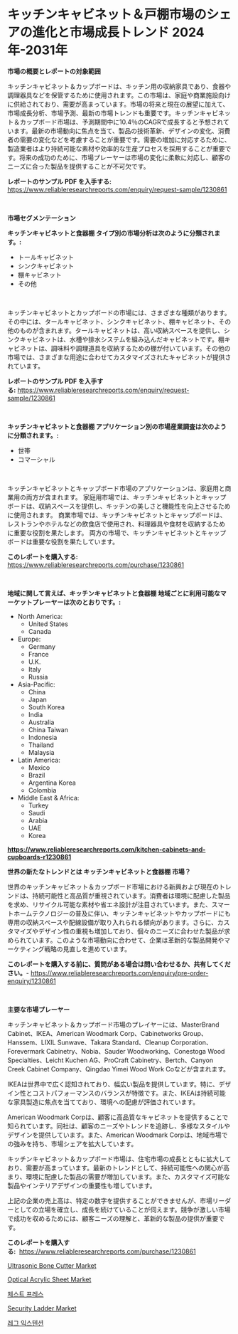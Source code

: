 <p><h1>キッチンキャビネット＆戸棚市場のシェアの進化と市場成長トレンド 2024年-2031年</h1></p><p><strong>市場の概要とレポートの対象範囲</strong></p>
<p><p>キッチンキャビネット＆カップボードは、キッチン用の収納家具であり、食器や調理器具などを保管するために使用されます。この市場は、家庭や商業施設向けに供給されており、需要が高まっています。市場の将来と現在の展望に加えて、市場成長分析、市場予測、最新の市場トレンドも重要です。キッチンキャビネット＆カップボード市場は、予測期間中に10.4％のCAGRで成長すると予想されています。最新の市場動向に焦点を当て、製品の技術革新、デザインの変化、消費者の需要の変化などを考慮することが重要です。需要の増加に対応するために、製造業者はより持続可能な素材や効率的な生産プロセスを採用することが重要です。将来の成功のために、市場プレーヤーは市場の変化に柔軟に対応し、顧客のニーズに合った製品を提供することが不可欠です。</p></p>
<p><strong>レポートのサンプル PDF を入手する:</strong> <a href="https://www.reliableresearchreports.com/enquiry/request-sample/1230861">https://www.reliableresearchreports.com/enquiry/request-sample/1230861</a></p>
<p>&nbsp;</p>
<p><strong>市場セグメンテーション</strong></p>
<p><strong>キッチンキャビネットと食器棚 タイプ別の市場分析は次のように分類されます。:</strong></p>
<p><ul><li>トールキャビネット</li><li>シンクキャビネット</li><li>棚キャビネット</li><li>その他</li></ul></p>
<p>&nbsp;</p>
<p><p>キッチンキャビネットとカップボードの市場には、さまざまな種類があります。その中には、タールキャビネット、シンクキャビネット、棚キャビネット、その他のものが含まれます。タールキャビネットは、高い収納スペースを提供し、シンクキャビネットは、水槽や排水システムを組み込んだキャビネットです。棚キャビネットは、調味料や調理道具を収納するための棚が付いています。その他の市場では、さまざまな用途に合わせてカスタマイズされたキャビネットが提供されています。</p></p>
<p><strong>レポートのサンプル PDF を入手する:</strong>&nbsp;<a href="https://www.reliableresearchreports.com/enquiry/request-sample/1230861">https://www.reliableresearchreports.com/enquiry/request-sample/1230861</a></p>
<p>&nbsp;</p>
<p><strong> キッチンキャビネットと食器棚 アプリケーション別の市場産業調査は次のように分類されます。:</strong></p>
<p><ul><li>世帯</li><li>コマーシャル</li></ul></p>
<p>&nbsp;</p>
<p><p>キッチンキャビネットとキャップボード市場のアプリケーションは、家庭用と商業用の両方が含まれます。 家庭用市場では、キッチンキャビネットとキャップボードは、収納スペースを提供し、キッチンの美しさと機能性を向上させるために使用されます。 商業市場では、キッチンキャビネットとキャップボードは、レストランやホテルなどの飲食店で使用され、料理器具や食材を収納するために重要な役割を果たします。 両方の市場で、キッチンキャビネットとキャップボードは重要な役割を果たしています。</p></p>
<p><strong>このレポートを購入する:</strong>&nbsp; <a href="https://www.reliableresearchreports.com/purchase/1230861">https://www.reliableresearchreports.com/purchase/1230861</a></p>
<p>&nbsp;</p>
<p><strong>地域に関して言えば、キッチンキャビネットと食器棚 地域ごとに利用可能なマーケットプレーヤーは次のとおりです。:</strong></p>
<p><ul>
    <li>
        North America:
        <ul>
            <li>United States</li>
            <li>Canada</li>
        </ul>
    </li>
    <li>
        Europe:
        <ul>
            <li>Germany</li>
            <li>France</li>
            <li>U.K.</li>
            <li>Italy</li>
            <li>Russia</li>
        </ul>
    </li>
    <li>
        Asia-Pacific:
        <ul>
            <li>China</li>
            <li>Japan</li>
            <li>South Korea</li>
            <li>India</li>
            <li>Australia</li>
            <li>China Taiwan</li>
            <li>Indonesia</li>
            <li>Thailand</li>
            <li>Malaysia</li>
        </ul>
    </li>
    <li>
        Latin America:
        <ul>
            <li>Mexico</li>
            <li>Brazil</li>
            <li>Argentina Korea</li>
            <li>Colombia</li>
        </ul>
    </li>
    <li>
        Middle East & Africa:
        <ul>
            <li>Turkey</li>
            <li>Saudi</li>
            <li>Arabia</li>
            <li>UAE</li>
            <li>Korea</li>
        </ul>
    </li>
    </ul></p>
<p><strong><a href="https://www.reliableresearchreports.com/kitchen-cabinets-and-cupboards-r1230861">https://www.reliableresearchreports.com/kitchen-cabinets-and-cupboards-r1230861</a></strong>&nbsp;</p>
<p><strong>世界の新たなトレンドとは キッチンキャビネットと食器棚 市場？</strong></p>
<p><p>世界のキッチンキャビネット＆カップボード市場における新興および現在のトレンドは、持続可能性と高品質が重視されています。消費者は環境に配慮した製品を求め、リサイクル可能な素材や省エネ設計が注目されています。また、スマートホームテクノロジーの普及に伴い、キッチンキャビネットやカップボードにも専用の収納スペースや配線設備が取り入れられる傾向があります。さらに、カスタマイズやデザイン性の重視も増加しており、個々のニーズに合わせた製品が求められています。このような市場動向に合わせて、企業は革新的な製品開発やマーケティング戦略の見直しを進めています。</p></p>
<p><strong>このレポートを購入する前に、質問がある場合は問い合わせるか、共有してください。</strong>- <a href="https://www.reliableresearchreports.com/enquiry/pre-order-enquiry/1230861">https://www.reliableresearchreports.com/enquiry/pre-order-enquiry/1230861</a></p>
<p>&nbsp;</p>
<p><strong>主要な市場プレーヤー</strong></p>
<p><p>キッチンキャビネット＆カップボード市場のプレイヤーには、MasterBrand Cabinet、IKEA、American Woodmark Corp、Cabinetworks Group、Hanssem、LIXIL Sunwave、Takara Standard、Cleanup Corporation、Forevermark Cabinetry、Nobia、Sauder Woodworking、Conestoga Wood Specialties、Leicht Kuchen AG、ProCraft Cabinetry、Bertch、Canyon Creek Cabinet Company、Qingdao Yimei Wood Work Coなどが含まれます。</p><p>IKEAは世界中で広く認知されており、幅広い製品を提供しています。特に、デザイン性とコストパフォーマンスのバランスが特徴です。また、IKEAは持続可能な家具製造に焦点を当てており、環境への配慮が評価されています。</p><p>American Woodmark Corpは、顧客に高品質なキャビネットを提供することで知られています。同社は、顧客のニーズやトレンドを追跡し、多様なスタイルやデザインを提供しています。また、American Woodmark Corpは、地域市場での強みを持ち、市場シェアを拡大しています。</p><p>キッチンキャビネット＆カップボード市場は、住宅市場の成長とともに拡大しており、需要が高まっています。最新のトレンドとして、持続可能性への関心が高まり、環境に配慮した製品の需要が増加しています。また、カスタマイズ可能な製品やインテリアデザインの重要性も増しています。</p><p>上記の企業の売上高は、特定の数字を提供することができませんが、市場リーダーとしての立場を確立し、成長を続けていることが伺えます。競争が激しい市場で成功を収めるためには、顧客ニーズの理解と、革新的な製品の提供が重要です。</p></p>
<p><strong>このレポートを購入する:</strong>&nbsp;&nbsp;<a href="https://www.reliableresearchreports.com/purchase/1230861">https://www.reliableresearchreports.com/purchase/1230861</a></p>
<p><p><a href="https://github.com/provorikovar/Market-Research-Report-List-3/blob/main/ultrasonic-bone-cutter-market.md">Ultrasonic Bone Cutter Market</a></p><p><a href="https://issuu.com/reportprime-2/docs/optical-acrylic-sheet-market-size-2030.pptx">Optical Acrylic Sheet Market</a></p><p><a href="https://github.com/Penelolack456456/Market-Research-Report-List-1/blob/main/889858122121.md">체스트 프레스</a></p><p><a href="https://view.publitas.com/reportprime-1/security-ladder-market-research-report-its-history-and-forecast-2024-to-2031/">Security Ladder Market</a></p><p><a href="https://github.com/vsr06p4p49/Market-Research-Report-List-1/blob/main/619698422120.md">레그 익스텐션</a></p></p>